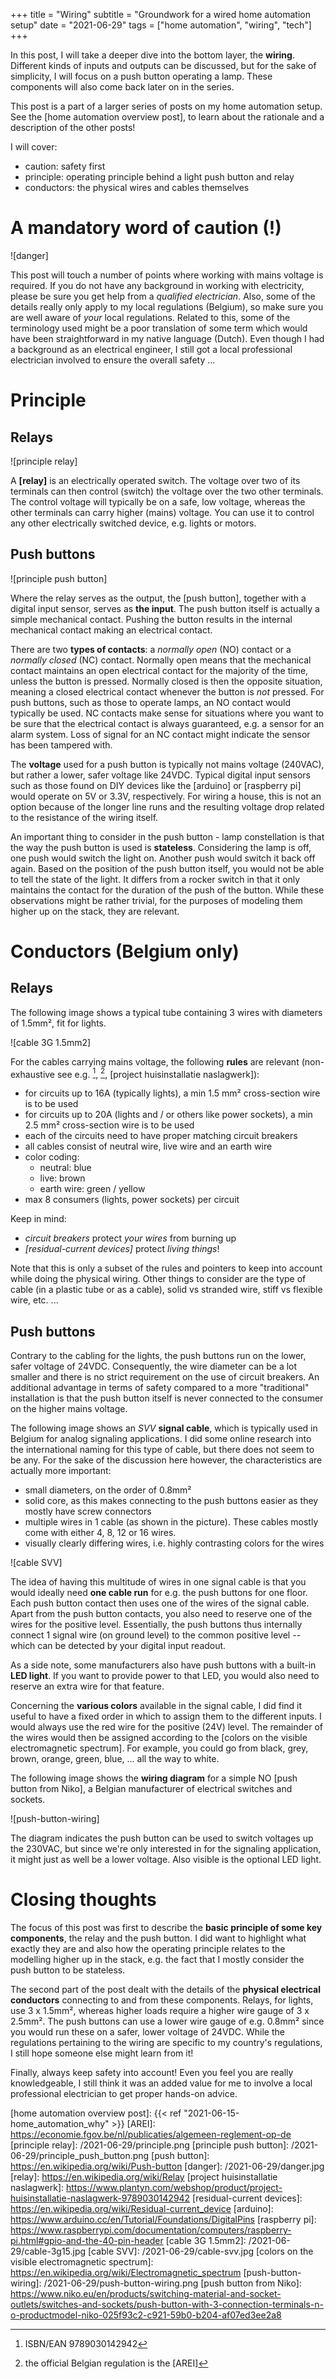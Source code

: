 +++
title = "Wiring"
subtitle = "Groundwork for a wired home automation setup"
date = "2021-06-29"
tags = ["home automation", "wiring", "tech"]
+++

In this post, I will take a deeper dive into the bottom layer, the **wiring**.
Different kinds of inputs and outputs can be discussed, but for the sake of simplicity, I will focus on a push button operating a lamp.
These components will also come back later on in the series.

This post is a part of a larger series of posts on my home automation setup.
See the [home automation overview post], to learn about the rationale and a description of the other posts!

I will cover:

- caution: safety first
- principle: operating principle behind a light push button and relay
- conductors: the physical wires and cables themselves

# A mandatory word of caution (!)

![danger]

This post will touch a number of points where working with mains voltage is required.
If you do not have any background in working with electricity, please be sure you get help from a _qualified electrician_.
Also, some of the details really only apply to my local regulations (Belgium), so make sure you are well aware of _your_ local regulations.
Related to this, some of the terminology used might be a poor translation of some term which would have been straightforward in my native language (Dutch).
Even though I had a background as an electrical engineer, I still got a local professional electrician involved to ensure the overall safety ...

# Principle

## Relays

![principle relay]

A **[relay]** is an electrically operated switch.
The voltage over two of its terminals can then control (switch) the voltage over the two other terminals.
The control voltage will typically be on a safe, low voltage, whereas the other terminals can carry higher (mains) voltage.
You can use it to control any other electrically switched device, e.g. lights or motors.

## Push buttons

![principle push button]

Where the relay serves as the output, the [push button], together with a digital input sensor, serves as **the input**.
The push button itself is actually a simple mechanical contact.
Pushing the button results in the internal mechanical contact making an electrical contact.

There are two **types of contacts**: a _normally open_ (NO) contact or a _normally closed_ (NC) contact.
Normally open means that the mechanical contact maintains an open electrical contact for the majority of the time, unless the button is pressed.
Normally closed is then the opposite situation, meaning a closed electrical contact whenever the button is _not_ pressed.
For push buttons, such as those to operate lamps, an NO contact would typically be used.
NC contacts make sense for situations where you want to be sure that the electrical contact is always guaranteed, e.g. a sensor for an alarm system.
Loss of signal for an NC contact might indicate the sensor has been tampered with.

The **voltage** used for a push button is typically not mains voltage (240VAC), but rather a lower, safer voltage like 24VDC.
Typical digital input sensors such as those found on DIY devices like the [arduino] or [raspberry pi] would operate on 5V or 3.3V, respectively.
For wiring a house, this is not an option because of the longer line runs and the resulting voltage drop related to the resistance of the wiring itself.

An important thing to consider in the push button - lamp constellation is that the way the push button is used is **stateless**.
Considering the lamp is off, one push would switch the light on.
Another push would switch it back off again.
Based on the position of the push button itself, you would not be able to tell the state of the light.
It differs from a rocker switch in that it only maintains the contact for the duration of the push of the button.
While these observations might be rather trivial, for the purposes of modeling them higher up on the stack, they are relevant.

# Conductors (Belgium only)

## Relays

The following image shows a typical tube containing 3 wires with diameters of 1.5mm², fit for lights.

![cable 3G 1.5mm2]

For the cables carrying mains voltage, the following **rules** are relevant (non-exhaustive see e.g. [^1], [^2], [project huisinstallatie naslagwerk]):

- for circuits up to 16A (typically lights), a min 1.5 mm² cross-section wire is to be used
- for circuits up to 20A (lights and / or others like power sockets), a min 2.5 mm² cross-section wire is to be used
- each of the circuits need to have proper matching circuit breakers
- all cables consist of neutral wire, live wire and an earth wire
- color coding:
  - neutral: blue
  - live: brown
  - earth wire: green / yellow
- max 8 consumers (lights, power sockets) per circuit

Keep in mind:

- _circuit breakers_ protect _your wires_ from burning up
- _[residual-current devices]_ protect _living things_!

Note that this is only a subset of the rules and pointers to keep into account while doing the physical wiring.
Other things to consider are the type of cable (in a plastic tube or as a cable), solid vs stranded wire, stiff vs flexible wire, etc. ...

## Push buttons

Contrary to the cabling for the lights, the push buttons run on the lower, safer voltage of 24VDC.
Consequently, the wire diameter can be a lot smaller and there is no strict requirement on the use of circuit breakers.
An additional advantage in terms of safety compared to a more "traditional" installation is that the push button itself is never connected to the consumer on the higher mains voltage.

The following image shows an _SVV_ **signal cable**, which is typically used in Belgium for analog signaling applications.
I did some online research into the international naming for this type of cable, but there does not seem to be any.
For the sake of the discussion here however, the characteristics are actually more important:

- small diameters, on the order of 0.8mm²
- solid core, as this makes connecting to the push buttons easier as they mostly have screw connectors
- multiple wires in 1 cable (as shown in the picture). These cables mostly come with either 4, 8, 12 or 16 wires.
- visually clearly differing wires, i.e. highly contrasting colors for the wires

![cable SVV]

The idea of having this multitude of wires in one signal cable is that you would ideally need **one cable run** for e.g. the push buttons for one floor.
Each push button contact then uses one of the wires of the signal cable.
Apart from the push button contacts, you also need to reserve one of the wires for the positive level.
Essentially, the push buttons thus internally connect 1 signal wire (on ground level) to the common positive level -- which can be detected by your digital input readout.

As a side note, some manufacturers also have push buttons with a built-in **LED light**.
If you want to provide power to that LED, you would also need to reserve an extra wire for that feature.

Concerning the **various colors** available in the signal cable, I did find it useful to have a fixed order in which to assign them to the different inputs.
I would always use the red wire for the positive (24V) level.
The remainder of the wires would then be assigned according to the [colors on the visible electromagnetic spectrum].
For example, you could go from black, grey, brown, orange, green, blue, ... all the way to white.

The following image shows the **wiring diagram** for a simple NO [push button from Niko], a Belgian manufacturer of electrical switches and sockets.

![push-button-wiring]

The diagram indicates the push button can be used to switch voltages up the 230VAC, but since we're only interested in for the signaling application, it might just as well be a lower voltage.
Also visible is the optional LED light.

# Closing thoughts

The focus of this post was first to describe the **basic principle of some key components**, the relay and the push button.
I did want to highlight what exactly they are and also how the operating principle relates to the modelling higher up in the stack, e.g. the fact that I mostly consider the push button to be stateless.

The second part of the post dealt with the details of the **physical electrical conductors** connecting to and from these components.
Relays, for lights, use 3 x 1.5mm², whereas higher loads require a higher wire gauge of 3 x 2.5mm².
The push buttons can use a lower wire gauge of e.g. 0.8mm² since you would run these on a safer, lower voltage of 24VDC.
While the regulations pertaining to the wiring are specific to my country's regulations, I still hope someone else might learn from it!

Finally, always keep safety into account!
Even you feel you are really knowledgeable, I still think it was an added value for me to involve a local professional electrician to get proper hands-on advice.

[^1]: ISBN/EAN 9789030142942
[^2]: the official Belgian regulation is the [AREI]

[home automation overview post]: {{< ref "2021-06-15-home_automation_why" >}}
[AREI]: https://economie.fgov.be/nl/publicaties/algemeen-reglement-op-de
[principle relay]: /2021-06-29/principle.png
[principle push button]: /2021-06-29/principle_push_button.png
[push button]: https://en.wikipedia.org/wiki/Push-button
[danger]: /2021-06-29/danger.jpg
[relay]: https://en.wikipedia.org/wiki/Relay
[project huisinstallatie naslagwerk]: https://www.plantyn.com/webshop/product/project-huisinstallatie-naslagwerk-9789030142942
[residual-current devices]: https://en.wikipedia.org/wiki/Residual-current_device
[arduino]: https://www.arduino.cc/en/Tutorial/Foundations/DigitalPins
[raspberry pi]: https://www.raspberrypi.com/documentation/computers/raspberry-pi.html#gpio-and-the-40-pin-header
[cable 3G 1.5mm2]: /2021-06-29/cable-3g15.jpg
[cable SVV]: /2021-06-29/cable-svv.jpg
[colors on the visible electromagnetic spectrum]: https://en.wikipedia.org/wiki/Electromagnetic_spectrum
[push-button-wiring]: /2021-06-29/push-button-wiring.png
[push button from Niko]: https://www.niko.eu/en/products/switching-material-and-socket-outlets/switches-and-sockets/push-button-with-3-connection-terminals-n-o-productmodel-niko-025f93c2-c921-59b0-b204-af07ed3ee2a8
